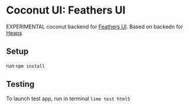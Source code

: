 # Coconut UI: Feathers UI
EXPERIMENTAL coconut backend for [Feathers UI](https://feathersui.com/learn/haxe-openfl/).
Based on backedn for [Heaps](https://github.com/MVCoconut/coconut.h2d)

## Setup
run `npm install`

## Testing
To launch test app, run in terminal  `lime test html5`